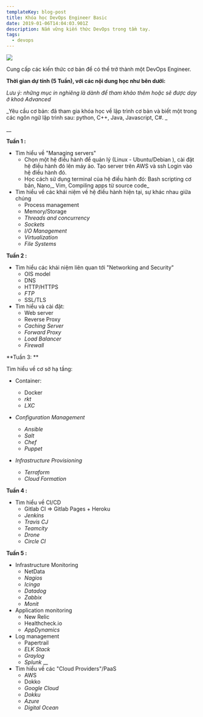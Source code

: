 ```yaml
---
templateKey: blog-post
title: Khóa học DevOps Engineer Basic
date: 2019-01-06T14:04:03.901Z
description: Nắm vững kiến thức DevOps trong tầm tay.
tags:
  - devops
---
```

![](/img/screenshot_5.png)

Cung cấp các kiến thức cơ bản  để có thể trở thành một DevOps Engineer. 

**Thời gian dự tính (5 Tuần), với các nội dung học như bên dưới:**

_Lưu ý: những mục in nghiêng là dành để tham khảo thêm hoặc sẽ được dạy ở khoá Advanced_

_Yêu cầu cơ bản: đã tham gia khóa học về lập trình cơ bản và biết một trong các ngôn ngữ lập trình sau: python, C++, Java, Javascript, C#. _

__

**Tuần 1 :**

* Tìm hiểu về "Managing servers"
  * Chọn một hệ điều hành để quản lý (Linux - Ubuntu/Debian ), cài đặt hệ điều hành đó lên máy ảo. Tạo server trên AWS và ssh Login vào hệ điều hành đó. 
  * Học cách sử dụng terminal của hệ điều hành đó: Bash scripting cơ bản, Nano,_ Vim, Compiling apps từ source code_
* Tìm hiểu về các khái niệm về hệ điều hành hiện tại, sự khác nhau giữa chúng
  * Process management
  * Memory/Storage
  * _Threads and concurrency_
  * _Sockets_
  * _I/O Management_
  * _Virtualization_
  * _File Systems_

**Tuần 2 :**

* Tìm hiểu các khái niệm liên quan tới "Networking and Security"
  * OIS model
  * DNS
  * HTTP/HTTPS
  * _FTP_
  * SSL/TLS
* Tìm hiểu và cài đặt:
  * Web server
  * Reverse Proxy
  * _Caching Server_
  * _Forward Proxy_
  * _Load Balancer_
  * _Firewall_

**Tuần 3:  **

Tìm hiểu về cơ sở hạ tầng:

* Container:
  * Docker
  * _rkt_
  * _LXC_

* _Configuration Management_
  * _Ansible_
  * _Salt_
  * _Chef_
  * _Puppet_
* _Infrastructure Provisioning_
  * _Terraform_
  * _Cloud Formation_

**Tuần 4 :**

* Tìm hiểu về  CI/CD 
  * Gitlab CI => Gitlab Pages + Heroku 
  * _Jenkins_
  * _Travis CJ_
  * _Teamcity_
  * _Drone_
  * _Circle CI_

**Tuần 5 :**

* Infrastructure Monitoring
  * NetData
  * _Nagios_
  * _Icinga_
  * _Datadog_
  * _Zabbix_
  * _Monit_
* Application monitoring
  * New Relic
  * Healthcheck.io 
  * _AppDynamics_
* Log management
  * Papertrail
  * _ELK Stack_
  * _Graylog_
  * _Splunk_
  __
* Tìm hiểu về các "Cloud Providers"/PaaS
  * AWS
  * Dokko
  * _Google Cloud_
  * _Dokku_
  * _Azure_
  * _Digital Ocean_
